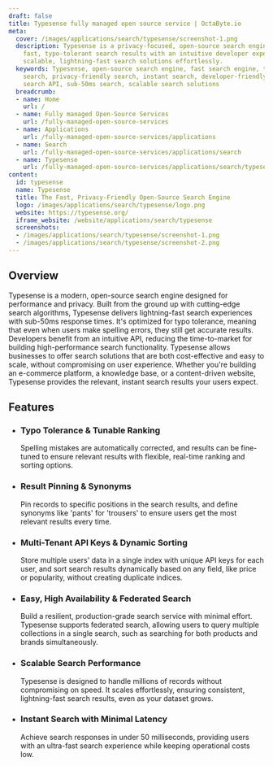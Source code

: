 ```yaml
---
draft: false
title: Typesense fully managed open source service | OctaByte.io
meta:
  cover: /images/applications/search/typesense/screenshot-1.png
  description: Typesense is a privacy-focused, open-source search engine that delivers
    fast, typo-tolerant search results with an intuitive developer experience. Build
    scalable, lightning-fast search solutions effortlessly.
  keywords: Typesense, open-source search engine, fast search engine, typo-tolerant
    search, privacy-friendly search, instant search, developer-friendly search engine,
    search API, sub-50ms search, scalable search solutions
  breadcrumb:
  - name: Home
    url: /
  - name: Fully managed Open-Source Services
    url: /fully-managed-open-source-services
  - name: Applications
    url: /fully-managed-open-source-services/applications
  - name: Search
    url: /fully-managed-open-source-services/applications/search
  - name: Typesense
    url: /fully-managed-open-source-services/applications/search/typesense
content:
  id: typesense
  name: Typesense
  title: The Fast, Privacy-Friendly Open-Source Search Engine
  logo: /images/applications/search/typesense/logo.png
  website: https://typesense.org/
  iframe_website: /website/applications/search/typesense
  screenshots:
  - /images/applications/search/typesense/screenshot-1.png
  - /images/applications/search/typesense/screenshot-2.png
---
```


## Overview

Typesense is a modern, open-source search engine designed for performance and privacy. Built from the ground up with cutting-edge search algorithms, Typesense delivers lightning-fast search experiences with sub-50ms response times. It's optimized for typo tolerance, meaning that even when users make spelling errors, they still get accurate results. Developers benefit from an intuitive API, reducing the time-to-market for building high-performance search functionality. Typesense allows businesses to offer search solutions that are both cost-effective and easy to scale, without compromising on user experience. Whether you're building an e-commerce platform, a knowledge base, or a content-driven website, Typesense provides the relevant, instant search results your users expect.

## Features

- ### Typo Tolerance & Tunable Ranking

  Spelling mistakes are automatically corrected, and results can be fine-tuned to ensure relevant results with flexible, real-time ranking and sorting options.

- ### Result Pinning & Synonyms

  Pin records to specific positions in the search results, and define synonyms like 'pants' for 'trousers' to ensure users get the most relevant results every time.

- ### Multi-Tenant API Keys & Dynamic Sorting

  Store multiple users' data in a single index with unique API keys for each user, and sort search results dynamically based on any field, like price or popularity, without creating duplicate indices.

- ### Easy, High Availability & Federated Search

  Build a resilient, production-grade search service with minimal effort. Typesense supports federated search, allowing users to query multiple collections in a single search, such as searching for both products and brands simultaneously.

- ### Scalable Search Performance

  Typesense is designed to handle millions of records without compromising on speed. It scales effortlessly, ensuring consistent, lightning-fast search results, even as your dataset grows.

- ### Instant Search with Minimal Latency

  Achieve search responses in under 50 milliseconds, providing users with an ultra-fast search experience while keeping operational costs low.